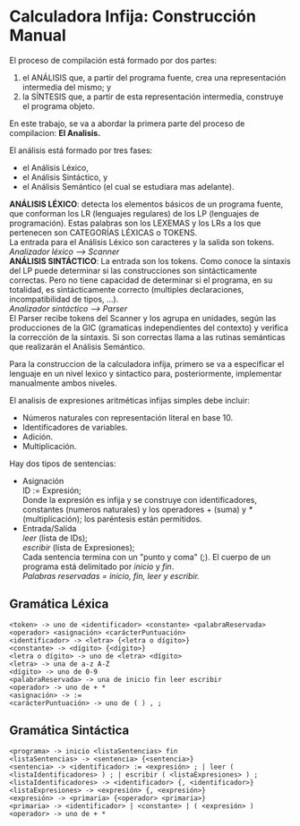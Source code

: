 # Calculadora Infija: Construcción Manual

El proceso de compilación está formado por dos partes:
1. el ANÁLISIS que, a partir del programa fuente, crea una representación intermedia
del mismo; y
2. la SÍNTESIS que, a partir de esta representación intermedia, construye el
programa objeto.

En este trabajo, se va a abordar la primera parte del proceso de compilacion: **El Analisis.**

El análisis está formado por tres fases:
- el Análisis Léxico,
- el Análisis Sintáctico, y
- el Análisis Semántico (el cual se estudiara mas adelante).


**ANÁLISIS LÉXICO**: detecta los elementos básicos de un programa fuente, que conforman los LR (lenguajes regulares) de los LP (lenguajes de programación). Estas palabras son los LEXEMAS y los LRs a los que pertenecen son CATEGORÍAS LÉXICAS o TOKENS.  
La entrada para el Análisis Léxico son caracteres y la salida son tokens.  
*Analizador léxico --> Scanner*  
**ANÁLISIS SINTÁCTICO**: La entrada son los tokens. Como conoce la sintaxis del LP puede determinar si las construcciones son sintácticamente
correctas. Pero no tiene capacidad de determinar si el programa, en su totalidad, es sintácticamente correcto (multiples declaraciones, incompatibilidad de tipos, ...).  
*Analizador sintáctico --> Parser*  
El Parser recibe tokens del Scanner y los agrupa en unidades, según las producciones de la GIC (gramaticas independientes del contexto) y verifica la corrección de la sintaxis. Si son correctas llama a las rutinas semánticas que realizarán el Análisis Semántico.  
  
Para la construccion de la calculadora infija, primero se va a especificar el lenguaje en un nivel lexico y sintactico para, posteriormente, implementar manualmente ambos niveles.  

El analisis de expresiones aritméticas infijas simples debe incluir:
- Números naturales con representación literal en base 10.
- Identificadores de variables.
- Adición.
- Multiplicación.

Hay dos tipos de sentencias:  
- Asignación  
ID := Expresión;  
Donde la expresión es infija y se construye con identificadores, constantes (numeros naturales) y los operadores + (suma) y _*_ (multiplicación); los paréntesis están
permitidos.  
- Entrada/Salida  
*leer* (lista de IDs);  
*escribir* (lista de Expresiones);  
Cada sentencia termina con un "punto y coma" (;). El cuerpo de un programa está delimitado por *inicio* y *fin*.  
*Palabras reservadas = inicio, fin, leer y escribir.*

## Gramática Léxica
````
<token> -> uno de <identificador> <constante> <palabraReservada>  
<operador> <asignación> <carácterPuntuación>  
<identificador> -> <letra> {<letra o dígito>}  
<constante> -> <dígito> {<dígito>}  
<letra o dígito> -> uno de <letra> <dígito>  
<letra> -> una de a-z A-Z
<dígito> -> uno de 0-9
<palabraReservada> -> una de inicio fin leer escribir
<operador> -> uno de + * 
<asignación> -> :=  
<carácterPuntuación> -> uno de ( ) , ;  
 ```` 

## Gramática Sintáctica
````
<programa> -> inicio <listaSentencias> fin  
<listaSentencias> -> <sentencia> {<sentencia>}  
<sentencia> -> <identificador> := <expresión> ; | leer ( <listaIdentificadores> ) ; | escribir ( <listaExpresiones> ) ;  
<listaIdentificadores> -> <identificador> {, <identificador>}  
<listaExpresiones> -> <expresión> {, <expresión>}  
<expresión> -> <primaria> {<operador> <primaria>}  
<primaria> -> <identificador> | <constante> | ( <expresión> )  
<operador> -> uno de + *
````
